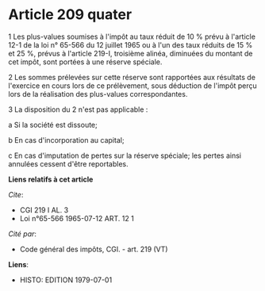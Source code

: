 # Article 209 quater

1  Les plus-values soumises à l'impôt au taux réduit de 10 % prévu à l'article 12-1 de la loi n° 65-566 du 12 juillet 1965 ou
à l'un des taux réduits de 15 % et 25 %, prévus à l'article 219-I, troisième alinéa, diminuées du montant de cet impôt, sont
portées à une réserve spéciale.

2  Les sommes prélevées sur cette réserve sont rapportées aux résultats de l'exercice en cours lors de ce prélèvement, sous
déduction de l'impôt perçu lors de la réalisation des plus-values correspondantes.

3  La disposition du 2 n'est pas applicable :

a  Si la société est dissoute;

b  En cas d'incorporation au capital;

c  En cas d'imputation de pertes sur la réserve spéciale; les pertes ainsi annulées cessent d'être reportables.

**Liens relatifs à cet article**

_Cite_:

  - CGI 219 I AL. 3
  - Loi n°65-566 1965-07-12 ART. 12 1

_Cité par_:

  - Code général des impôts, CGI. - art. 219 (VT)

**Liens**:

  - HISTO: EDITION 1979-07-01
